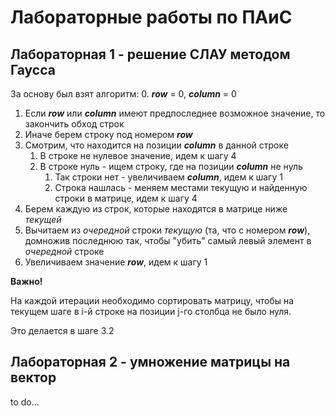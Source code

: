 # Лабораторные работы по ПАиС

## Лабораторная 1 - решение СЛАУ методом Гаусса

За основу был взят алгоритм:
0. ***row*** = 0, ***column*** = 0
1. Если ***row*** или ***column*** имеют предпоследнее возможное значение, то закончить обход строк
2. Иначе берем строку под номером ***row***
3. Смотрим, что находится на позиции ***column*** в данной строке
    1. В строке не нулевое значение, идем к шагу 4
    2. В строке нуль - ищем строку, где на позиции ***column*** не нуль
        1. Так строки нет - увеличиваем ***column***, идем к шагу 1
        2. Строка нашлась - меняем местами текущую и найденную строки в матрице, идем к шагу 4
4. Берем каждую из строк, которые находятся в матрице ниже *текущей*
5. Вычитаем из *очередной* строки *текущую* (та, что с номером ***row***), домножив последнюю так, чтобы "убить" самый левый элемент в *очередной* строке
6. Увеличиваем значение ***row***, идем к шагу 1

**Важно!**

На каждой итерации необходимо сортировать матрицу, чтобы на текущем шаге в i-й строке на позиции j-го столбца не было нуля.

Это делается в шаге 3.2

## Лабораторная 2 - умножение матрицы на вектор

to do...